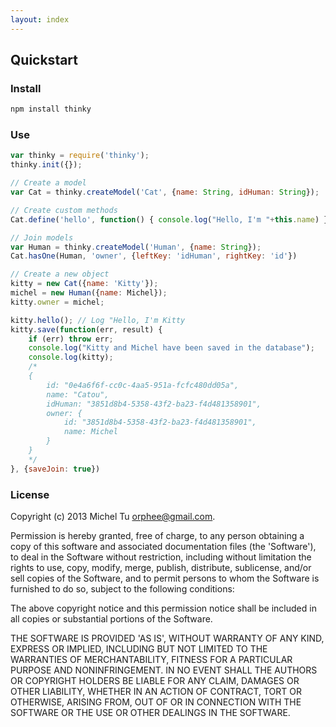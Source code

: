 ```yaml
---
layout: index
---
```



## Quickstart

### Install

```bash
npm install thinky
```

### Use

```javascript
var thinky = require('thinky');
thinky.init({});

// Create a model
var Cat = thinky.createModel('Cat', {name: String, idHuman: String}); 

// Create custom methods
Cat.define('hello', function() { console.log("Hello, I'm "+this.name) });

// Join models
var Human = thinky.createModel('Human', {name: String}); 
Cat.hasOne(Human, 'owner', {leftKey: 'idHuman', rightKey: 'id'})

// Create a new object
kitty = new Cat({name: 'Kitty'});
michel = new Human({name: Michel});
kitty.owner = michel;

kitty.hello(); // Log "Hello, I'm Kitty
kitty.save(function(err, result) {
    if (err) throw err;
    console.log("Kitty and Michel have been saved in the database");
    console.log(kitty);
    /*
    {
        id: "0e4a6f6f-cc0c-4aa5-951a-fcfc480dd05a",
        name: "Catou",
        idHuman: "3851d8b4-5358-43f2-ba23-f4d481358901",
        owner: {
            id: "3851d8b4-5358-43f2-ba23-f4d481358901",
            name: Michel
        }
    }
    */
}, {saveJoin: true})
```

### License

Copyright (c) 2013 Michel Tu [orphee@gmail.com](orphee@gmail.com).

Permission is hereby granted, free of charge, to any person obtaining a copy of this
software and associated documentation files (the 'Software'), to deal in the Software
without restriction, including without limitation the rights to use, copy, modify, merge,
publish, distribute, sublicense, and/or sell copies of the Software, and to permit
persons to whom the Software is furnished to do so, subject to the following conditions:

The above copyright notice and this permission notice shall be included in all copies or
substantial portions of the Software.

THE SOFTWARE IS PROVIDED 'AS IS', WITHOUT WARRANTY OF ANY KIND, EXPRESS OR IMPLIED,
INCLUDING BUT NOT LIMITED TO THE WARRANTIES OF MERCHANTABILITY, FITNESS FOR A PARTICULAR
PURPOSE AND NONINFRINGEMENT. IN NO EVENT SHALL THE AUTHORS OR COPYRIGHT HOLDERS BE LIABLE
FOR ANY CLAIM, DAMAGES OR OTHER LIABILITY, WHETHER IN AN ACTION OF CONTRACT, TORT OR
OTHERWISE, ARISING FROM, OUT OF OR IN CONNECTION WITH THE SOFTWARE OR THE USE OR OTHER
DEALINGS IN THE SOFTWARE.
